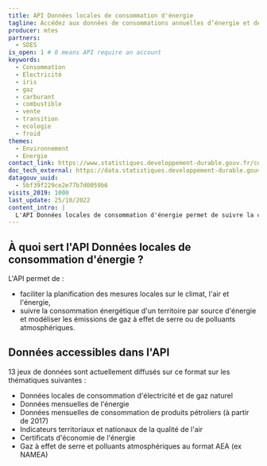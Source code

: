 ```yaml
---
title: API Données locales de consommation d'énergie
tagline: Accédez aux données de consommations annuelles d’énergie et de vente des carburants
producer: mtes
partners:
  - SDES
is_open: 1 # 0 means API require an account
keywords:
  - Consommation
  - Electricité
  - iris
  - gaz
  - carburant
  - combustible
  - vente
  - transition
  - ecologie
  - froid
themes:
  - Environnement
  - Energie
contact_link: https://www.statistiques.developpement-durable.gouv.fr/contact
doc_tech_external: https://data.statistiques.developpement-durable.gouv.fr/dido/api/v1/apidoc.html
datagouv_uuid:
  - 5bf39f229ce2e77b7d0059b6
visits_2019: 1000
last_update: 25/10/2022
content_intro: |
  L'API Données locales de consommation d'énergie permet de suivre la consommation d'électricite, gaz, livraison de chaleur, froid et les ventes de carburants.
---
```


## À quoi sert l'API Données locales de consommation d'énergie ?

L'API permet de : 

- faciliter la planification des mesures locales sur le climat, l'air et l'énergie,
- suivre la consommation énergétique d'un territoire par source d'énergie et modéliser les émissions de gaz à effet de serre ou de polluants atmosphériques.

## Données accessibles dans l'API

13 jeux de données sont actuellement diffusés sur ce format sur les thématiques suivantes :

- Données locales de consommation d'électricité et de gaz naturel
- Données mensuelles de l'énergie
- Données mensuelles de consommation de produits pétroliers (à partir de 2017)
- Indicateurs territoriaux et nationaux de la qualité de l'air
- Certificats d'économie de l'énergie
- Gaz à effet de serre et polluants atmosphériques au format AEA (ex NAMEA)